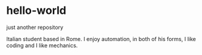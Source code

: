 # hello-world
just another repository

Italian student based in Rome.
I enjoy automation, in both of his forms, I like coding and I like mechanics.
